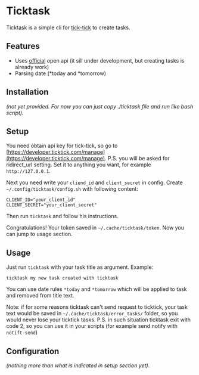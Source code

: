 # Ticktask
Ticktask is a simple cli for [tick-tick](https://ticktick.com) to create tasks.

## Features
* Uses [official](https://developer.ticktick.com/docs#/openapi) open api (it
  sill under development, but creating tasks is already work)
* Parsing date (*today and *tomorrow)

## Installation
*(not yet provided. For now you can just copy ./ticktask file and run like bash
script).*

## Setup
You need obtain api key for tick-tick, so go to
[https://developer.ticktick.com/manage](https://developer.ticktick.com/manage).
P.S. you will be asked for ridirect_url setting. Set it to anything you want,
for example `http://127.0.0.1`.

Next you need write your `cliend_id` and `client_secret` in config. Create
`~/.config/ticktask/config.sh` with following content:

```
CLIENT_ID="your_client_id"
CLIENT_SECRET="your_client_secret"
```

Then run `ticktask` and follow his instructions.

Congratulations! Your token saved in `~/.cache/ticktask/token`. Now you can
jump to usage section.

## Usage
Just run `ticktask` with your task title as argument. Example:

```
ticktask my new task created with ticktask
```

You can use date rules `*today` and `*tomorrow` which will be applied to task
and removed from title text.

Note: if for some reasons ticktask can't send request to ticktick, your task
text would be saved in `~/.cache/ticktask/error_tasks/` folder, so you would
never lose your ticktick tasks. P.S. in such situation ticktask exit with code
2, so you can use it in your scripts (for example send notify with
`notift-send`)

## Configuration
*(nothing more than what is indicated in setup section yet).*
